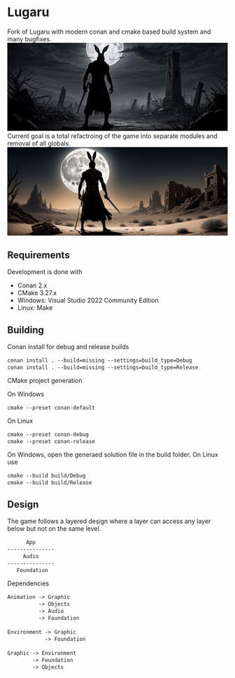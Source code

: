 # Lugaru

Fork of Lugaru with modern conan and cmake based build system and many bugfixes.
![Banner](./Docs/banner1.jpg)
Current goal is a total refactroing of the game into separate modules and removal of all globals.
![Banner](./Docs/banner2.jpg)

## Requirements

Development is done with
* Conan 2.x
* CMake 3.27.x
* Windows: Visual Studio 2022 Community Edition
* Linux: Make

## Building

Conan install for debug and release builds
```
conan install . --build=missing --settings=build_type=Debug
conan install . --build=missing --settings=build_type=Release
```

CMake project generation

On Windows
```
cmake --preset conan-default
```

On Linux
```
cmake --preset conan-debug
cmake --preset conan-release
```

On Windows, open the generaed solution file in the build folder.
On Linux use
```
cmake --build build/Debug
cmake --build build/Release
```

## Design

The game follows a layered design where a layer can access any layer below but not on the same level.
```
      App
---------------
     Audio
---------------
   Foundation
```

Dependencies
```
Animation -> Graphic
          -> Objects
          -> Audio
          -> Foundation

Environment -> Graphic
            -> Foundation

Graphic -> Environment
        -> Foundation
        -> Objects
```
       